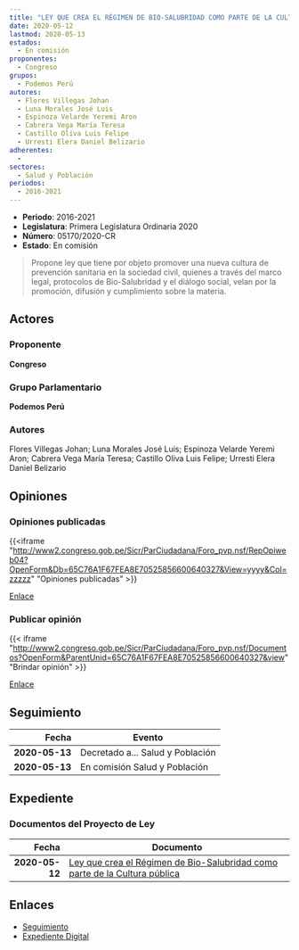 ```yaml
---
title: "LEY QUE CREA EL RÉGIMEN DE BIO-SALUBRIDAD COMO PARTE DE LA CULTURA PÚBLICA"
date: 2020-05-12
lastmod: 2020-05-13
estados: 
  - En comisión
proponentes: 
  - Congreso
grupos: 
  - Podemos Perú
autores: 
  - Flores Villegas Johan
  - Luna Morales José Luis
  - Espinoza Velarde Yeremi Aron
  - Cabrera Vega María Teresa
  - Castillo Oliva Luis Felipe
  - Urresti Elera Daniel Belizario
adherentes: 
  - 
sectores: 
  - Salud y Población
periodos: 
  - 2016-2021
---
```


- **Periodo**: 2016-2021
- **Legislatura**: Primera Legislatura Ordinaria 2020
- **Número**: 05170/2020-CR
- **Estado**: En comisión

> Propone ley que tiene por objeto promover una nueva cultura de prevención sanitaria en la sociedad civil, quienes a través del marco legal, protocolos de Bio-Salubridad y el diálogo social, velan por la promoción, difusión y cumplimiento sobre la materia.


## Actores

### Proponente

**Congreso**

### Grupo Parlamentario

**Podemos Perú**

### Autores

Flores Villegas Johan; Luna Morales José Luis; Espinoza Velarde Yeremi Aron; Cabrera Vega María Teresa; Castillo Oliva Luis Felipe; Urresti Elera Daniel Belizario


## Opiniones

### Opiniones publicadas

{{<iframe "http://www2.congreso.gob.pe/Sicr/ParCiudadana/Foro_pvp.nsf/RepOpiweb04?OpenForm&Db=65C76A1F67FEA8E70525856600640327&View=yyyy&Col=zzzzz" "Opiniones publicadas" >}}

[Enlace](http://www2.congreso.gob.pe/Sicr/ParCiudadana/Foro_pvp.nsf/RepOpiweb04?OpenForm&Db=65C76A1F67FEA8E70525856600640327&View=yyyy&Col=zzzzz)
### Publicar opinión

{{< iframe "http://www2.congreso.gob.pe/Sicr/ParCiudadana/Foro_pvp.nsf/Documentos?OpenForm&ParentUnid=65C76A1F67FEA8E70525856600640327&view" "Brindar opinión" >}}

[Enlace](http://www2.congreso.gob.pe/Sicr/ParCiudadana/Foro_pvp.nsf/Documentos?OpenForm&ParentUnid=65C76A1F67FEA8E70525856600640327&view)

## Seguimiento

| Fecha | Evento |
|------:|--------|
| **2020-05-13** | Decretado a... Salud y Población|
| **2020-05-13** | En comisión Salud y Población|


## Expediente


### Documentos del Proyecto de Ley

| Fecha | Documento |
|------:|--------|
| **2020-05-12** | [Ley que crea el Régimen de Bio-Salubridad como parte de la Cultura pública](http://www.leyes.congreso.gob.pe/Documentos/2016_2021/Proyectos_de_Ley_y_de_Resoluciones_Legislativas/PL05170-20200512.pdf) |

## Enlaces 

- [Seguimiento](http://www2.congreso.gob.pe/Sicr/TraDocEstProc/CLProLey2016.nsf/f7fff46988ca05b1052578e100829cc7/3f5c8d3ee6bef7570525856600733683?OpenDocument)
- [Expediente Digital](http://www2.congreso.gob.pe/Sicr/TraDocEstProc/CLProLey2016.nsf/f7fff46988ca05b1052578e100829cc7/3f5c8d3ee6bef7570525856600733683?OpenDocument&Click=05257FB7005EB655.eb71d0cf91d8294e05256cdf006b5706/$Body/0.1C6C)
